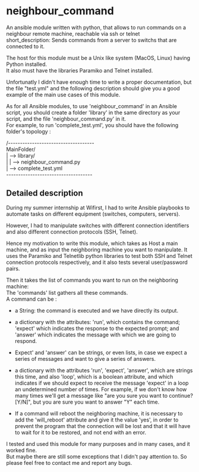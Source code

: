 # neighbour_command
An ansible module written with python, that allows to run commands on a neighbour remote machine, reachable via ssh or telnet  
short_description: Sends commands from a server to switchs that are connected to it.  

The host for this module must be a Unix like system (MacOS, Linux) having Python installed.  
It also must have the libraries Paramiko and Telnet installed.  

Unfortunatly I didn't have enough time to write a proper documentation, but the file "test.yml" and the following description should give you a good example of the main use cases of this module.  

As for all Ansible modules, to use 'neighbour_command' in an Ansible script, you should create a folder 'library' in the same directory as your script, and the file 'neighbour_command.py' in it.  
For example, to run 'complete_test.yml', you should have the following folder's topology :

/------------------------------------          
MainFolder/                         
| --> library/                        
|     | --> neighbour_command.py       
| --> complete_test.yml                  
\------------------------------------     

## Detailed description
During my summer internship at Wifirst, I had to write Ansible playbooks to automate tasks on different equipment (switches, computers, servers).  

However, I had to manipulate switches with different connection identifiers and also different connection protocols (SSH, Telnet).  

Hence my motivation to write this module, which takes as Host a main machine, and as input the neighboring machine you want to manipulate. It uses the Paramiko and Telnetlib python libraries to test both SSH and Telnet connection protocols respectively, and it also tests several user/password pairs.  

Then it takes the list of commands you want to run on the neighboring machine:   
The 'commands' list gathers all these commands.  
A command can be :  

- a String: the command is executed and we have directly its output.  

- a dictionary with the attributes: 'run', which contains the command; 'expect' which indicates the response to the expected prompt; and 'answer' which indicates the message with which we are going to respond.   

- Expect' and 'answer' can be strings, or even lists, in case we expect a series of messages and want to give a series of answers.   

- a dictionary with the attributes 'run', 'expect', 'answer', which are strings this time, and also 'loop', which is a boolean attribute, and which indicates if we should expect to receive the message 'expect' in a loop an undetermined number of times. For example, if we don't know how many times we'll get a message like "are you sure you want to continue? [Y/N]", but you are sure you want to answer "Y" each time.    

- If a command will reboot the neighboring machine, it is necessary to add the 'will_reboot' attribute and give it the value 'yes', in order to prevent the program that the connection will be lost and that it will have to wait for it to be restored, and not end with an error.   


I tested and used this module for many purposes and in many cases, and it worked fine.  
But maybe there are still some exceptions that I didn't pay attention to. So please feel free to contact me and report any bugs.

